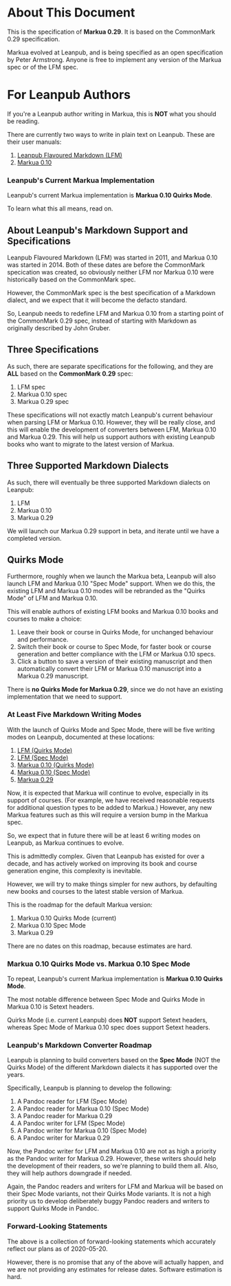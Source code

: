 # About This Document

This is the specification of **Markua 0.29**. It is based on the CommonMark 0.29
specification.

Markua evolved at Leanpub, and is being specified as an open specification by
Peter Armstrong. Anyone is free to implement any version of the Markua spec
or of the LFM spec.

# For Leanpub Authors

If you're a Leanpub author writing in Markua, this is **NOT** what you should be
reading.

There are currently two ways to write in plain text on Leanpub. These are their
user manuals:

1. [Leanpub Flavoured Markdown (LFM)](https://leanpub.com/lfm/read)
2. [Markua 0.10](https://leanpub.com/markua/read)

### Leanpub's Current Markua Implementation

Leanpub's current Markua implementation is **Markua 0.10 Quirks Mode**.

To learn what this all means, read on.

## About Leanpub's Markdown Support and Specifications

Leanpub Flavoured Markdown (LFM) was started in 2011, and Markua 0.10 was
started in 2014. Both of these dates are before the CommonMark specication was
created, so obviously neither LFM nor Markua 0.10 were historically based on
the CommonMark spec.

However, the CommonMark spec is the best specification of a Markdown dialect,
and we expect that it will become the defacto standard.

So, Leanpub needs to redefine LFM and Markua 0.10 from a starting point of the
CommonMark 0.29 spec, instead of starting with Markdown as originally described
by John Gruber.

## Three Specifications

As such, there are separate specifications for the following, and they are
**ALL** based on the **CommonMark 0.29** spec:

1. LFM spec
2. Markua 0.10 spec
3. Markua 0.29 spec

These specifications will not exactly match Leanpub's current behaviour when
parsing LFM or Markua 0.10. However, they will be really close, and this will
enable the development of converters between LFM, Markua 0.10 and Markua 0.29.
This will help us support authors with existing Leanpub books who want to
migrate to the latest version of Markua.

## Three Supported Markdown Dialects

As such, there will eventually be three supported Markdown dialects on Leanpub:

1. LFM
2. Markua 0.10
3. Markua 0.29

We will launch our Markua 0.29 support in beta, and iterate until we have a
completed version.

## Quirks Mode

Furthermore, roughly when we launch the Markua beta, Leanpub will also launch
LFM and Markua 0.10 "Spec Mode" support. When we do this, the existing LFM and
Markua 0.10 modes will be rebranded as the "Quirks Mode" of LFM and Markua 0.10.

This will enable authors of existing LFM books and Markua 0.10 books and courses
to make a choice:

1. Leave their book or course in Quirks Mode, for unchanged behaviour and
   performance.
2. Switch their book or course to Spec Mode, for faster book or course
   generation and better compliance with the LFM or Markua 0.10 specs.
3. Click a button to save a version of their existing manuscript and then
   automatically convert their LFM or Markua 0.10 manuscript into a Markua 0.29
   manuscript.

There is **no Quirks Mode for Markua 0.29**, since we do not have an existing
implementation that we need to support.

### At Least Five Markdown Writing Modes

With the launch of Quirks Mode and Spec Mode, there will be five writing modes
on Leanpub, documented at these locations:

1. [LFM (Quirks Mode)](https://leanpub.com/lfm/read)
2. [LFM (Spec Mode)](http://markua.com/lfm)
3. [Markua 0.10 (Quirks Mode)](https://leanpub.com/markua/read)
4. [Markua 0.10 (Spec Mode)](http://markua.com/0.10)
5. [Markua 0.29](http://markua.com/0.29)

Now, it is expected that Markua will continue to evolve, especially in its
support of courses. (For example, we have received reasonable requests for
additional question types to be added to Markua.) However, any new Markua
features such as this will require a version bump in the Markua spec.

So, we expect that in future there will be at least 6 writing modes on Leanpub,
as Markua continues to evolve.

This is admittedly complex. Given that Leanpub has existed for over a decade,
and has actively worked on improving its book and course generation engine,
this complexity is inevitable.

However, we will try to make things simpler for new authors, by defaulting
new books and courses to the latest stable version of Markua.

This is the roadmap for the default Markua version:

1. Markua 0.10 Quirks Mode (current)
2. Markua 0.10 Spec Mode
3. Markua 0.29

There are no dates on this roadmap, because estimates are hard.

### Markua 0.10 Quirks Mode vs. Markua 0.10 Spec Mode

To repeat, Leanpub's current Markua implementation is **Markua 0.10 Quirks
Mode**.

The most notable difference between Spec Mode and Quirks Mode in Markua 0.10
is Setext headers.

Quirks Mode (i.e. current Leanpub) does **NOT** support Setext headers, whereas
Spec Mode of Markua 0.10 spec does support Setext headers.

### Leanpub's Markdown Converter Roadmap

Leanpub is planning to build converters based on the **Spec Mode** (NOT the
Quirks Mode) of the different Markdown dialects it has supported over the years.

Specifically, Leanpub is planning to develop the following:

1. A Pandoc reader for LFM (Spec Mode)
2. A Pandoc reader for Markua 0.10 (Spec Mode)
3. A Pandoc reader for Markua 0.29
4. A Pandoc writer for LFM (Spec Mode)
5. A Pandoc writer for Markua 0.10 (Spec Mode)
6. A Pandoc writer for Markua 0.29

Now, the Pandoc writer for LFM and Markua 0.10 are not as high a priority as the
Pandoc writer for Markua 0.29. However, these writers should help the development
of their readers, so we're planning to build them all. Also, they will help
authors downgrade if needed.

Again, the Pandoc readers and writers for LFM and Markua will be based on their
Spec Mode variants, not their Quirks Mode variants. It is not a high priority
us to develop deliberately buggy Pandoc readers and writers to support Quirks
Mode in Pandoc.

### Forward-Looking Statements

The above is a collection of forward-looking statements which accurately reflect
our plans as of 2020-05-20.

However, there is no promise that any of the above will actually happen, and we
are not providing any estimates for release dates. Software estimation is hard.